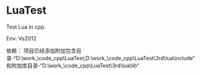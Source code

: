 # LuaTest
Test Lua in cpp.

Env:
Vs2012

依赖：
项目已经添加附加包含目录-“D:\work_\code_cpp\LuaTest\;D:\work_\code_cpp\LuaTest\3rd\lua\include”和附加库目录-“D:\work_\code_cpp\LuaTest\3rd\lua\lib”
